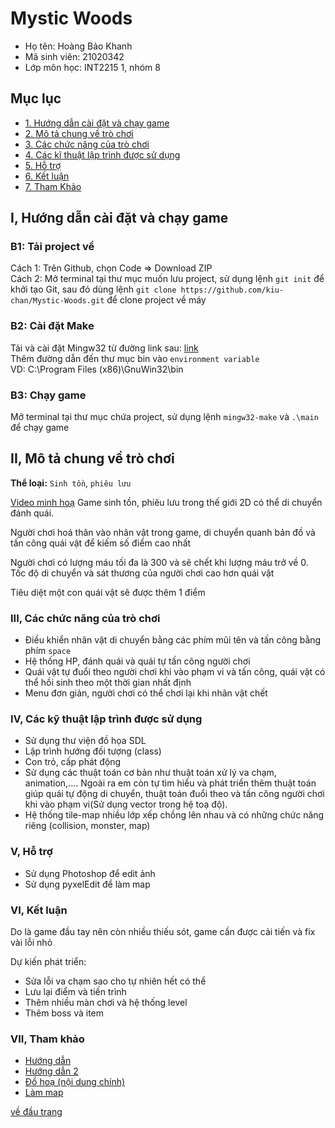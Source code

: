 # Mystic Woods
<a name="ve-dau-trang"/>

* Họ tên: Hoàng Bảo Khanh
* Mã sinh viên: 21020342
* Lớp môn học: INT2215 1, nhóm 8

##  Mục lục
* [1. Hướng dẫn cài đặt và chạy game](#cai-dat)
* [2. Mô tả chung về trò chơi](#mo-ta)
* [3. Các chức năng của trò chơi](#chuc-nang)
* [4. Các kĩ thuật lập trình được sử dụng](#ki-thuat)
* [5. Hỗ trợ](#ho-tro)
* [6. Kết luận](#ket-luan)
* [7. Tham Khảo](#tham-khao)

<a name="cai-dat"/>

## I, Hướng dẫn cài đặt và chạy game
  ### B1: Tải project về
  Cách 1: Trên Github, chọn Code => Download ZIP  
  Cách 2: Mở terminal tại thư mục muốn lưu project, sử dụng lệnh `git init` để khởi tạo Git, sau đó dùng lệnh `git clone https://github.com/kiu-chan/Mystic-Woods.git` để clone project về máy  
  ### B2: Cài đặt Make
  Tải và cài đặt Mingw32 từ đường link sau: [link](https://drive.google.com/drive/folders/1CgQUSdYFO1bWSrRLxRyvqQ8womtRUbri?usp=sharing)  
  Thêm đường dẫn đến thư mục bin vào `environment variable`  
  VD: C:\Program Files (x86)\GnuWin32\bin 
  ### B3: Chạy game
  Mở terminal tại thư mục chứa project, sử dụng lệnh `mingw32-make` và `.\main` để chạy game
  
 <a name="mo-ta"/>

## II, Mô tả chung về trò chơi
  **Thể loại:** `Sinh tồn`, `phiêu lưu`
  
  [Video minh hoạ](https://youtu.be/tB6vfdWeKW8)
  Game sinh tồn, phiêu lưu trong thế giới 2D có thể di chuyển đánh quái.

  Người chơi hoá thân vào nhân vật trong game, di chuyển quanh bản đồ và tấn công quái vật để kiếm số điểm cao nhất

  Người chơi có lượng máu tối đa là 300 và sẽ chết khi lượng máu trở về 0. Tốc độ di chuyển và sát thương của người chơi cao hơn quái vật

  Tiêu diệt một con quái vật sẽ được thêm 1 điểm
  

<a name = "chuc-nang"/>

### III, Các chức năng của trò chơi
  - Điều khiển nhân vật di chuyển bằng các phím mũi tên và tấn công bằng phím `space`
  - Hệ thống HP, đánh quái và quái tự tấn công người chơi
  - Quái vật tự đuổi theo người chơi khi vào phạm vi và tấn công, quái vật có thể hồi sinh theo một thời gian nhất định
  - Menu đơn giản, người chơi có thể chơi lại khi nhân vật chết
    
<a name = "ki-thuat"/>

### IV, Các kỹ thuật lập trình được sử dụng
  - Sử dụng thư viện đồ họa SDL
  - Lập trình hướng đối tượng (class)
  - Con trỏ, cấp phát động
  - Sử dụng các thuật toán cơ bản như thuật toán xử lý va chạm, animation,.... Ngoài ra em còn tự tìm hiểu và phát triển thêm thuật toán giúp quái tự động di chuyển, thuật toán đuổi theo và tấn công người chơi khi vào phạm vi(Sử dụng vector trong hệ toạ độ).
  - Hệ thống tile-map nhiều lớp xếp chồng lên nhau và có những chức năng riêng (collision, monster, map)

<a name = "ho-tro"/>

### V, Hỗ trợ
- Sử dụng Photoshop để edit ảnh
- Sử dụng pyxelEdit để làm map

<a name = "ket-luan"/>

### VI, Kết luận
  Do là game đầu tay nên còn nhiều thiếu sót, game cần được cải tiến và fix vài lỗi nhỏ
  
  Dự kiến phát triển:
  - Sửa lỗi va chạm sao cho tự nhiên hết có thể
  - Lưu lại điểm và tiến trình
  - Thêm nhiều màn chơi và hệ thống level
  - Thêm boss và item

 <a name = "tham-khao"/>
    
 ### VII, Tham khảo
  - [Hướng dẫn](https://www.youtube.com/watch?v=q1WzniyeGTU&list=PLR7NDiX0QsfTIEQUeYCfc2MyCquX0ig9V)
  - [Hướng dẫn 2](https://www.youtube.com/watch?v=QQzAHcojEKg&list=PLhfAbcv9cehhkG7ZQK0nfIGJC_C-wSLrx)
  - [Đồ hoạ (nội dung chính)](https://game-endeavor.itch.io/mystic-woods)
  - [Làm map](https://www.youtube.com/watch?v=5f-g87aGbBc)
    
[về đầu trang](#ve-dau-trang)
